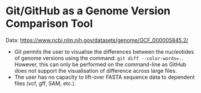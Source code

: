 # Git/GitHub as a Genome Version Comparison Tool
Data: https://www.ncbi.nlm.nih.gov/datasets/genome/GCF_000005845.2/
- Git permits the user to visualise the differences between the nucleotides of genome versions using the command: `git diff --color-words=.`. However, this can only be performed on the command-line as GitHub does not support the visualisation of difference across large files.
- The user has no capacity to lift-over FASTA sequence data to dependent files (vcf, gff, SAM, etc.).
